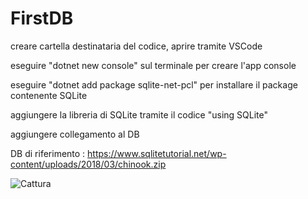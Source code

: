 # FirstDB
creare cartella destinataria del codice, aprire tramite VSCode

eseguire "dotnet new console" sul terminale per creare l'app console

eseguire "dotnet add package sqlite-net-pcl" per installare il package contenente SQLite

aggiungere la libreria di SQLite tramite il codice "using SQLite"

aggiungere collegamento al DB

DB di riferimento : https://www.sqlitetutorial.net/wp-content/uploads/2018/03/chinook.zip

![Cattura](https://user-images.githubusercontent.com/116790986/235083647-88552b91-385f-4e19-b0f5-5f79302a0e75.PNG)
